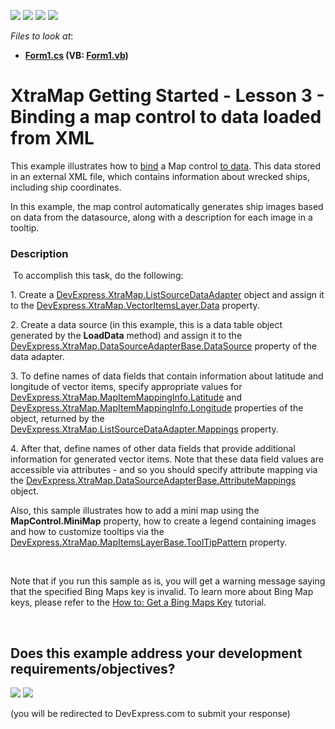 <!-- default badges list -->
![](https://img.shields.io/endpoint?url=https://codecentral.devexpress.com/api/v1/VersionRange/128576904/14.2.3%2B)
[![](https://img.shields.io/badge/Open_in_DevExpress_Support_Center-FF7200?style=flat-square&logo=DevExpress&logoColor=white)](https://supportcenter.devexpress.com/ticket/details/E4687)
[![](https://img.shields.io/badge/📖_How_to_use_DevExpress_Examples-e9f6fc?style=flat-square)](https://docs.devexpress.com/GeneralInformation/403183)
[![](https://img.shields.io/badge/💬_Leave_Feedback-feecdd?style=flat-square)](#does-this-example-address-your-development-requirementsobjectives)
<!-- default badges end -->
<!-- default file list -->
*Files to look at*:

* **[Form1.cs](./CS/WinForms_MapControl_ListAdapter/Form1.cs) (VB: [Form1.vb](./VB/WinForms_MapControl_ListAdapter/Form1.vb))**
<!-- default file list end -->
# XtraMap Getting Started - Lesson 3 - Binding a map control to data loaded from XML


<p>This example illustrates how to <a href="https://documentation.devexpress.com/#WindowsForms/CustomDocument15359">bind</a> a Map control <a href="https://documentation.devexpress.com/#WindowsForms/CustomDocument15359">to data</a>. This data stored in an external XML file, which contains information about wrecked ships, including ship coordinates.</p>
<p>In this example, the map control automatically generates ship images based on data from the datasource, along with a description for each image in a tooltip.</p>


<h3>Description</h3>

<p>&nbsp;To accomplish this task, do the following:</p>
<p>1. Create a <a href="https://documentation.devexpress.com/#WindowsForms/clsDevExpressXtraMapListSourceDataAdaptertopic">DevExpress.XtraMap.ListSourceDataAdapter</a> object and assign it to the <a href="https://documentation.devexpress.com/#WindowsForms/DevExpressXtraMapVectorItemsLayer_Datatopic">DevExpress.XtraMap.VectorItemsLayer.Data</a> property.</p>
<p>2. Create a data source (in this example, this is a data table object generated by the <strong>LoadData</strong> method) and assign it to the <a href="https://documentation.devexpress.com/#WindowsForms/DevExpressXtraMapDataSourceAdapterBase_DataSourcetopic">DevExpress.XtraMap.DataSourceAdapterBase.DataSource</a> property of the data adapter.</p>
<p>3. To define names of data fields that contain information about latitude and longitude of vector items, specify appropriate values for <a href="https://documentation.devexpress.com/#WindowsForms/DevExpressXtraMapMapItemMappingInfo_Latitudetopic">DevExpress.XtraMap.MapItemMappingInfo.Latitude</a> and <a href="https://documentation.devexpress.com/#WindowsForms/DevExpressXtraMapMapItemMappingInfo_Longitudetopic">DevExpress.XtraMap.MapItemMappingInfo.Longitude</a> properties of the object, returned by the <a href="https://documentation.devexpress.com/#WindowsForms/DevExpressXtraMapListSourceDataAdapter_Mappingstopic">DevExpress.XtraMap.ListSourceDataAdapter.Mappings</a> property.</p>
<p>4. After that, define names of other data fields that provide additional information for generated vector items. Note that these data field values are accessible via attributes - and so you should specify attribute mapping via the <a href="https://documentation.devexpress.com/#WindowsForms/DevExpressXtraMapDataSourceAdapterBase_AttributeMappingstopic">DevExpress.XtraMap.DataSourceAdapterBase.AttributeMappings</a> object.</p>
<p>Also, this sample illustrates how to add a mini map using the <strong>MapControl.MiniMap</strong>&nbsp;property, how to&nbsp;create a legend containing images and&nbsp;how to customize tooltips via the <a href="https://documentation.devexpress.com/#WindowsForms/DevExpressXtraMapMapItemsLayerBase_ToolTipPatterntopic">DevExpress.XtraMap.MapItemsLayerBase.ToolTipPattern</a> property.</p>
<p>&nbsp;</p>
<p>Note that if you run this sample as is, you will get a warning message saying that the specified Bing Maps key is invalid. To learn more about Bing Map keys, please refer to the <a href="http://help.devexpress.com/#WindowsForms/CustomDocument15102">How to: Get a Bing Maps Key</a> tutorial.</p>

<br/>


<!-- feedback -->
## Does this example address your development requirements/objectives?

[<img src="https://www.devexpress.com/support/examples/i/yes-button.svg"/>](https://www.devexpress.com/support/examples/survey.xml?utm_source=github&utm_campaign=winforms-map-bind-to-xml-data&~~~was_helpful=yes) [<img src="https://www.devexpress.com/support/examples/i/no-button.svg"/>](https://www.devexpress.com/support/examples/survey.xml?utm_source=github&utm_campaign=winforms-map-bind-to-xml-data&~~~was_helpful=no)

(you will be redirected to DevExpress.com to submit your response)
<!-- feedback end -->
